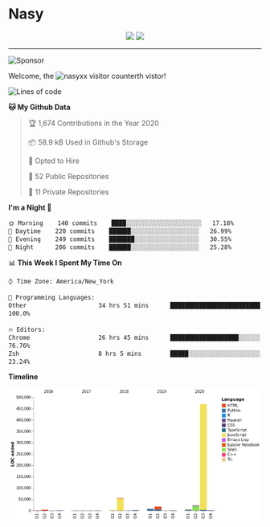 # Nasy

<p align="center">
<img height="200" src="https://github-readme-stats.vercel.app/api?username=nasyxx&count_private=true&show_icons=true&theme=dracula&include_all_commits=true"/>
<img height="200" src="https://github-readme-stats.vercel.app/api/top-langs/?username=nasyxx&theme=dracula&hide=html,jupyter+notebook&count_private=true&show_icons=true"/>
</p>
  
----------------

![Sponsor](https://img.shields.io/static/v1.svg?label=Sponsor&message=%E2%9D%A4&logo=GitHub&style=flat&color=pink)
 
Welcome, the ![nasyxx visitor counter](https://count.getloli.com/get/@nasyxx?theme=rule34)th vistor!
 
<!--START_SECTION:waka-->
![Lines of code](https://img.shields.io/badge/From%20Hello%20World%20I%27ve%20Written-34.6%20million%20lines%20of%20code-blue)

**🐱 My Github Data** 

> 🏆 1,674 Contributions in the Year 2020
 > 
> 📦 58.9 kB Used in Github's Storage 
 > 
> 💼 Opted to Hire
 > 
> 📜 52 Public Repositories
 > 
> 🔑 11 Private Repositories 

**I'm a Night 🦉** 

```text
🌞 Morning    140 commits    ████░░░░░░░░░░░░░░░░░░░░░   17.18% 
🌆 Daytime    220 commits    ██████░░░░░░░░░░░░░░░░░░░   26.99% 
🌃 Evening    249 commits    ███████░░░░░░░░░░░░░░░░░░   30.55% 
🌙 Night      206 commits    ██████░░░░░░░░░░░░░░░░░░░   25.28%

```


📊 **This Week I Spent My Time On** 

```text
⌚︎ Time Zone: America/New_York

💬 Programming Languages: 
Other                    34 hrs 51 mins      █████████████████████████   100.0%

🔥 Editors: 
Chrome                   26 hrs 45 mins      ███████████████████░░░░░░   76.76% 
Zsh                      8 hrs 5 mins        █████░░░░░░░░░░░░░░░░░░░░   23.24%

```

**Timeline**

![Chart not found](https://github.com/nasyxx/nasyxx/blob/master/charts/bar_graph.png) 


<!--END_SECTION:waka-->

<!-- ![visitors](https://visitor-badge.laobi.icu/badge?page_id=nasyxx.nasyxx) -->
